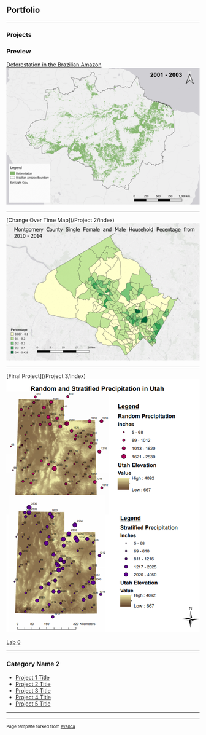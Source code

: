 ## Portfolio

---

### Projects 

### Preview
[Deforestation in the Brazilian Amazon](/Project/index)
<img src="Project/Deforestation.gif?raw=true"/>

---
[Change Over Time Map](/Project 2/index)
<img src="Project 2/Lab5.gif?raw=true"/>

---
[Final Project](/Project 3/index)
<img src="Project 3/lab3_project3.png?raw=true"/>

[Lab 6](/Lab_6/index)

---

### Category Name 2

- [Project 1 Title](http://example.com/)
- [Project 2 Title](http://example.com/)
- [Project 3 Title](http://example.com/)
- [Project 4 Title](http://example.com/)
- [Project 5 Title](http://example.com/)

---




---
<p style="font-size:11px">Page template forked from <a href="https://github.com/evanca/quick-portfolio">evanca</a></p>
<!-- Remove above link if you don't want to attibute -->

